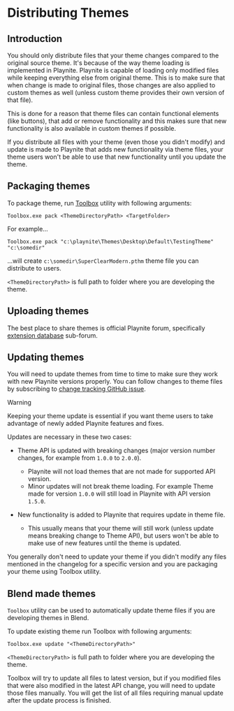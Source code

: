 # Distributing Themes

Introduction
---------------------

You should only distribute files that your theme changes compared to the original source theme. It's because of the way theme loading is implemented in Playnite. Playnite is capable of loading only modified files while keeping everything else from original theme. This is to make sure that when change is made to original files, those changes are also applied to custom themes as well (unless custom theme provides their own version of that file).

This is done for a reason that theme files can contain functional elements (like buttons), that add or remove functionality and this makes sure that new functionality is also available in custom themes if possible.

If you distribute all files with your theme (even those you didn't modify) and update is made to Playnite that adds new functionality via theme files, your theme users won't be able to use that new functionality until you update the theme.

Packaging themes
---------------------

To package theme, run [Toolbox](../toolbox.md) utility with following arguments:

```
Toolbox.exe pack <ThemeDirectoryPath> <TargetFolder>
```

For example...

```
Toolbox.exe pack "c:\playnite\Themes\Desktop\Default\TestingTheme" "c:\somedir"
```

...will create `c:\somedir\SuperClearModern.pthm` theme file you can distribute to users.

`<ThemeDirectoryPath>` is full path to folder where you are developing the theme.

Uploading themes
---------------------

The best place to share themes is official Playnite forum, specifically [extension database](https://playnite.link/forum/forum-3.html) sub-forum.

Updating themes
---------------------

You will need to update themes from time to time to make sure they work with new Playnite versions properly. You can follow changes to theme files by subscribing to [change tracking GitHub issue](https://github.com/JosefNemec/Playnite/issues/1259).

> [!WARNING] 
> Keeping your theme update is essential if you want theme users to take advantage of newly added Playnite features and fixes.

Updates are necessary in these two cases:

* Theme API is updated with breaking changes (major version number changes, for example from `1.0.0` to `2.0.0`).
  * Playnite will not load themes that are not made for supported API version.
  * Minor updates will not break theme loading. For example Theme made for version `1.0.0` will still load in Playnite with API version `1.5.0`.

* New functionality is added to Playnite that requires update in theme file.
  * This usually means that your theme will still work (unless update means breaking change to Theme API), but users won't be able to make use of new features until the theme is updated.

You generally don't need to update your theme if you didn't modify any files mentioned in the changelog for a specific version and you are packaging your theme using Toolbox utility.

Blend made themes
---------------------

`Toolbox` utility can be used to automatically update theme files if you are developing themes in Blend.

To update existing theme run Toolbox with following arguments:

```
Toolbox.exe update "<ThemeDirectoryPath>"
```

`<ThemeDirectoryPath>` is full path to folder where you are developing the theme.

Toolbox will try to update all files to latest version, but if you modified files that were also modified in the latest API change, you will need to update those files manually. You will get the list of all files requiring manual update after the update process is finished.